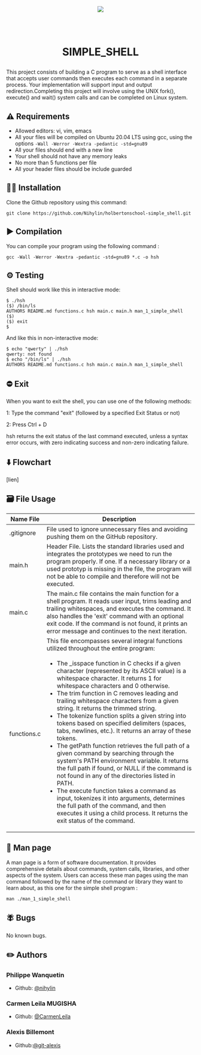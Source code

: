 <p align="center">
	<img src="https://assets-global.website-files.com/64107f65f30b69371e3d6bfa/6480d9b63a806a1b35fec007_Holberton-p-500.png" style="margin:50px;"/>
</p>

# <p align="center">SIMPLE_SHELL</p>
This project consists of building a C program to serve as a shell interface that accepts user commands then executes each command in a separate process. Your implementation will support input and output redirection.Completing this project will involve using the UNIX fork(), execute() and wait() system calls and can be completed on Linux system.

## ⚠️ Requirements
* Allowed editors: vi, vim, emacs
* All your files will be compiled on Ubuntu 20.04 LTS using gcc, using the options `-Wall -Werror -Wextra -pedantic -std=gnu89`
* All your files should end with a new line
* Your shell should not have any memory leaks
* No more than 5 functions per file
* All your header files should be include guarded

## 🧑‍💻 Installation
Clone the Github repository using this command:
```
git clone https://github.com/Nihylin/holbertonschool-simple_shell.git
```

## ▶️ Compilation
You can compile your program using the following command :
```
gcc -Wall -Werror -Wextra -pedantic -std=gnu89 *.c -o hsh
```

## ⚙️ Testing
Shell should work like this in interactive mode:
```
$ ./hsh
($) /bin/ls
AUTHORS README.md functions.c hsh main.c main.h man_1_simple_shell
($)
($) exit
$
```
And like this in non-interactive mode:
```
$ echo "qwerty" | ./hsh
qwerty: not found
$ echo "/bin/ls" | ./hsh
AUTHORS README.md functions.c hsh main.c main.h man_1_simple_shell
```

## ⛔️ Exit
When you want to exit the shell, you can use one of the following methods:

1: Type the command "exit" (followed by a specified Exit Status or not)

2: Press Ctrl + D

hsh returns the exit status of the last command executed, unless a syntax error occurs, with zero indicating success and non-zero indicating failure.

## ⬇️ Flowchart
[lien]

## 🗃️ File Usage
| Name File | Description |
| -------- | -------- |
| .gitignore | File used to ignore unnecessary files and avoiding pushing them on the GitHub repository. |
| main.h | Header File. Lists the standard libraries used and integrates the prototypes we need to run the program properly. If one. If a necessary library or a used prototyp is missing in the file, the program will not be able to compile and therefore will not be executed. |
| main.c | The main.c file contains the main function for a shell program. It reads user input, trims leading and trailing whitespaces, and executes the command. It also handles the 'exit' command with an optional exit code. If the command is not found, it prints an error message and continues to the next iteration.
| functions.c | This file encompasses several integral functions utilized throughout the entire program:<ul style="margin-top:20px"><li>The _isspace function in C checks if a given character (represented by its ASCII value) is a whitespace character. It returns 1 for whitespace characters and 0 otherwise.</li><li>The trim function in C removes leading and trailing whitespace characters from a given string. It returns the trimmed string.</li><li>The tokenize function splits a given string into tokens based on specified delimiters (spaces, tabs, newlines, etc.). It returns an array of these tokens.</li><li>The getPath function retrieves the full path of a given command by searching through the system's PATH environment variable. It returns the full path if found, or NULL if the command is not found in any of the directories listed in PATH.</li><li>The execute function takes a command as input, tokenizes it into arguments, determines the full path of the command, and then executes it using a child process. It returns the exit status of the command.</li></ul>|| man_1_simple_shell | File that recreates a man page and explains how the shell we've created works. |

## 📄 Man page
A man page is a form of software documentation. It provides comprehensive details about commands, system calls, libraries, and other aspects of the system. Users can access these man pages using the man command followed by the name of the command or library they want to learn about, as this one for the simple shell program :
```
man ./man_1_simple_shell
```

## 🪰 Bugs
No known bugs.

## ✏️ Authors
### Philippe  Wanquetin
- Github: [@nihylin](https://github.com/nihylin)
### Carmen Leila MUGISHA
- Github: [@CarmenLeila](https://github.com/CarmenLeila)
### Alexis Billemont
- Github:[@git-alexis](https://github.com/git-alexis)